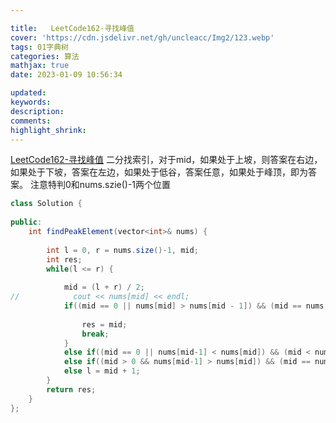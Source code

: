 ```yaml
---

title:   LeetCode162-寻找峰值
cover: 'https://cdn.jsdelivr.net/gh/uncleacc/Img2/123.webp'
tags: 01字典树
categories: 算法
mathjax: true
date: 2023-01-09 10:56:34

updated: 
keywords: 
description: 
comments: 
highlight_shrink: 
---
```



 [LeetCode162-寻找峰值](https://leetcode.cn/problems/find-peak-element/) 二分找索引，对于mid，如果处于上坡，则答案在右边，如果处于下坡，答案在左边，如果处于低谷，答案任意，如果处于峰顶，即为答案。 注意特判0和nums.szie()-1两个位置

```java
class Solution {
   
public:
    int findPeakElement(vector<int>& nums) {
   
        int l = 0, r = nums.size()-1, mid;
        int res;
        while(l <= r) {
   
            mid = (l + r) / 2;
//            cout << nums[mid] << endl;
            if((mid == 0 || nums[mid] > nums[mid - 1]) && (mid == nums.size() - 1 || nums[mid] > nums[mid + 1])) {
   
                res = mid;
                break;
            }
            else if((mid == 0 || nums[mid-1] < nums[mid]) && (mid < nums.size() - 1 && nums[mid] < nums[mid+1])) l = mid + 1;
            else if((mid > 0 && nums[mid-1] > nums[mid]) && (mid == nums.size() - 1 || nums[mid] > nums[mid+1])) r = mid - 1;
            else l = mid + 1;
        }
        return res;
    }
};
```

